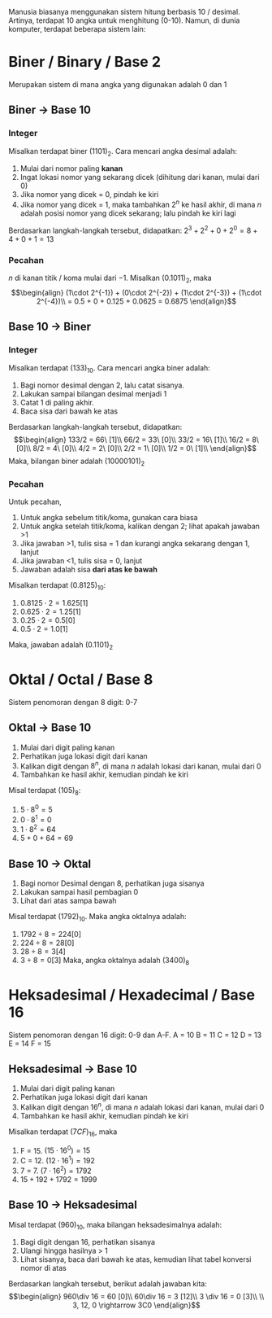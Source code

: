 Manusia biasanya menggunakan sistem hitung berbasis 10 / desimal. Artinya, terdapat 10 angka untuk menghitung (0-10). Namun, di dunia komputer, terdapat beberapa sistem lain:

# Biner / Binary / Base 2
Merupakan sistem di mana angka yang digunakan adalah 0 dan 1

## Biner -> Base 10
### Integer
Misalkan terdapat biner $(1101)_2$. Cara mencari angka desimal adalah:
1. Mulai dari nomor paling **kanan**
2. Ingat lokasi nomor yang sekarang dicek (dihitung dari kanan, mulai dari 0)
3. Jika nomor yang dicek = 0, pindah ke kiri
4. Jika nomor yang dicek = 1, maka tambahkan $2^n$ ke hasil akhir, di mana $n$ adalah posisi nomor yang dicek sekarang; lalu pindah ke kiri lagi

Berdasarkan langkah-langkah tersebut, didapatkan:
$2^3 + 2^2 + 0 + 2^0 = 8 + 4 + 0 + 1 = 13$

### Pecahan
$n$ di kanan titik / koma mulai dari $-1$. Misalkan $(0.1011)_2$, maka
$$\begin{align}
(1\cdot 2^{-1}) + (0\cdot 2^{-2}) + (1\cdot 2^{-3}) + (1\cdot 2^{-4})\\
= 0.5 + 0 + 0.125 + 0.0625 = 0.6875
\end{align}$$
## Base 10 -> Biner
### Integer
Misalkan terdapat $(133)_{10}$. Cara mencari angka biner adalah:
1. Bagi nomor desimal dengan 2, lalu catat sisanya.
2. Lakukan sampai bilangan desimal menjadi 1
3. Catat 1 di paling akhir.
4. Baca sisa dari bawah ke atas

Berdasarkan langkah-langkah tersebut, didapatkan:
$$\begin{align}
133/2 = 66\ [1]\\
66/2 = 33\ [0]\\
33/2 = 16\ [1]\\
16/2 = 8\ [0]\\
8/2 = 4\ [0]\\
4/2 = 2\ [0]\\
2/2 = 1\ [0]\\
1/2 = 0\ [1]\\
\end{align}$$
Maka, bilangan biner adalah $(10000101)_2$

### Pecahan
Untuk pecahan,
1. Untuk angka sebelum titik/koma, gunakan cara biasa
2. Untuk angka setelah titik/koma, kalikan dengan 2; lihat apakah jawaban >1
3. Jika jawaban >1, tulis sisa = 1 dan kurangi angka sekarang dengan 1, lanjut
4. Jika jawaban <1, tulis sisa = 0, lanjut
5. Jawaban adalah sisa **dari atas ke bawah**

Misalkan terdapat $(0.8125)_{10}$:
1. $0.8125\cdot 2 = 1.625 [1]$
2. $0.625\cdot 2 = 1.25 [1]$
3. $0.25\cdot 2 = 0.5 [0]$
4. $0.5\cdot 2 = 1.0 [1]$

Maka, jawaban adalah $(0.1101)_2$
# Oktal / Octal / Base 8
Sistem penomoran dengan 8 digit: 0-7

## Oktal -> Base 10
1. Mulai dari digit paling kanan
2. Perhatikan juga lokasi digit dari kanan
3. Kalikan digit dengan $8^n$, di mana $n$ adalah lokasi dari kanan, mulai dari 0
4. Tambahkan ke hasil akhir, kemudian pindah ke kiri

Misal terdapat $(105)_8$:
1. $5\cdot 8^0 = 5$
2. $0\cdot 8^1 = 0$
3. $1\cdot 8^2 = 64$
4. $5 + 0 + 64 = 69$

## Base 10 -> Oktal
1. Bagi nomor Desimal dengan 8, perhatikan juga sisanya
2. Lakukan sampai hasil pembagian 0
3. Lihat dari atas sampa bawah

Misal terdapat $(1792)_{10}$. Maka angka oktalnya adalah:
1. $1792\div 8 = 224 [0]$
2. $224\div 8 = 28 [0]$
3. $28\div 8 = 3 [4]$
4. $3\div 8 = 0 [3]$
Maka, angka oktalnya adalah $(3400)_8$

# Heksadesimal / Hexadecimal / Base 16
Sistem penomoran dengan 16 digit: 0-9 dan A-F.
A = 10
B = 11
C = 12
D = 13
E = 14
F = 15

## Heksadesimal -> Base 10
1. Mulai dari digit paling kanan
2. Perhatikan juga lokasi digit dari kanan
3. Kalikan digit dengan $16^n$, di mana $n$ adalah lokasi dari kanan, mulai dari 0
4. Tambahkan ke hasil akhir, kemudian pindah ke kiri

Misalkan terdapat $(7CF)_{16}$, maka
1. F = 15. $(15\cdot 16^0) = 15$
2. C = 12. $(12 \cdot 16^1) = 192$
3. 7 = 7. $(7\cdot 16^2) = 1792$
4. $15+192+1792 = 1999$

## Base 10 -> Heksadesimal
Misal terdapat $(960)_{10}$, maka bilangan heksadesimalnya adalah:
1. Bagi digit dengan 16, perhatikan sisanya
2. Ulangi hingga hasilnya > 1
3. Lihat sisanya, baca dari bawah ke atas, kemudian lihat tabel konversi nomor di atas

Berdasarkan langkah tersebut, berikut adalah jawaban kita:
$$\begin{align}
960\div 16 = 60 [0]\\
60\div 16 = 3 [12]\\
3 \div 16 = 0 [3]\\
\\
3, 12, 0 \rightarrow 3C0
\end{align}$$

